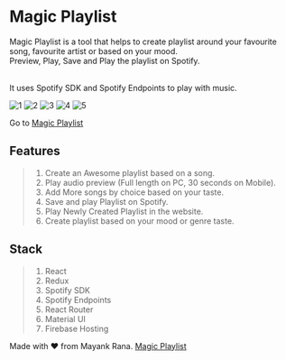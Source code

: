 # Magic Playlist
Magic Playlist is a tool that helps to create playlist around your favourite song, favourite artist or based on your mood. <br />
Preview, Play, Save and Play the playlist on Spotify. <br />
<br />

It uses Spotify SDK and Spotify Endpoints to play with music.

![1](https://user-images.githubusercontent.com/58820001/145360306-348eb21b-470e-417d-9d02-71f6f3732b50.jpg)
![2](https://user-images.githubusercontent.com/58820001/145360313-a60f280c-0a32-4050-b1d7-4d020cb43eca.jpg)
![3](https://user-images.githubusercontent.com/58820001/145360321-8f7b12f6-81e7-4eaf-b2c7-46d11779893d.jpg)
![4](https://user-images.githubusercontent.com/58820001/145360330-e252a4fc-03a6-4522-bd23-51925af5a7fb.jpg)
![5](https://user-images.githubusercontent.com/58820001/145360333-d2439c30-6491-4b26-86f9-506f8c5aff9b.jpg)


Go to [Magic Playlist](https://magic-playlist-spotify.web.app/)

## Features
> 1. Create an Awesome playlist based on a song.
> 2. Play audio preview (Full length on PC, 30 seconds on Mobile).
> 3. Add More songs by choice based on your taste. 
> 4. Save and play Playlist on Spotify.
> 5. Play Newly Created Playlist in the website.
> 6. Create playlist based on your mood or genre taste.

## Stack
> 1. React
> 2. Redux
> 3. Spotify SDK 
> 4. Spotify Endpoints
> 5. React Router
> 6. Material UI
> 7. Firebase Hosting

Made with ❤️ from Mayank Rana.
[Magic Playlist](https://magic-playlist-spotify.web.app/)
